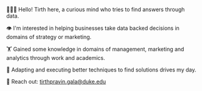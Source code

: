 🙋🏻‍♂️ Hello! Tirth here, a curious mind who tries to find answers through data.

👁️ I'm interested in helping businesses take data backed decisions in domains of strategy or marketing.

🏋️ Gained some knowledge in domains of management, marketing and analytics through work and academics.

🏃 Adapting and executing better techniques to find solutions drives my day.

📧 Reach out: tirthpravin.gala@duke.edu
